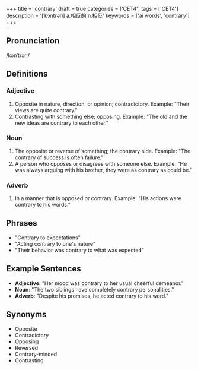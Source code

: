 +++
title = 'contrary'
draft = true
categories = ['CET4']
tags = ['CET4']
description = '[ˈkɔntrəri] a.相反的 n.相反'
keywords = ['ai words', 'contrary']
+++

## Pronunciation
/kənˈtrəri/

## Definitions
### Adjective
1. Opposite in nature, direction, or opinion; contradictory. Example: "Their views are quite contrary."
2. Contrasting with something else; opposing. Example: "The old and the new ideas are contrary to each other."

### Noun
1. The opposite or reverse of something; the contrary side. Example: "The contrary of success is often failure."
2. A person who opposes or disagrees with someone else. Example: "He was always arguing with his brother, they were as contrary as could be."

### Adverb
1. In a manner that is opposed or contrary. Example: "His actions were contrary to his words."

## Phrases
- "Contrary to expectations"
- "Acting contrary to one's nature"
- "Their behavior was contrary to what was expected"

## Example Sentences
- **Adjective**: "Her mood was contrary to her usual cheerful demeanor."
- **Noun**: "The two siblings have completely contrary personalities."
- **Adverb**: "Despite his promises, he acted contrary to his word."

## Synonyms
- Opposite
- Contradictory
- Opposing
- Reversed
- Contrary-minded
- Contrasting
